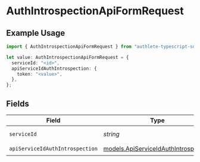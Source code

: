 # AuthIntrospectionApiFormRequest

## Example Usage

```typescript
import { AuthIntrospectionApiFormRequest } from "authlete-typescript-sdk/models/operations";

let value: AuthIntrospectionApiFormRequest = {
  serviceId: "<id>",
  apiServiceIdAuthIntrospection: {
    token: "<value>",
  },
};
```

## Fields

| Field                                                                                 | Type                                                                                  | Required                                                                              | Description                                                                           |
| ------------------------------------------------------------------------------------- | ------------------------------------------------------------------------------------- | ------------------------------------------------------------------------------------- | ------------------------------------------------------------------------------------- |
| `serviceId`                                                                           | *string*                                                                              | :heavy_check_mark:                                                                    | A service ID.                                                                         |
| `apiServiceIdAuthIntrospection`                                                       | [models.ApiServiceIdAuthIntrospection](../../models/apiserviceidauthintrospection.md) | :heavy_check_mark:                                                                    | N/A                                                                                   |